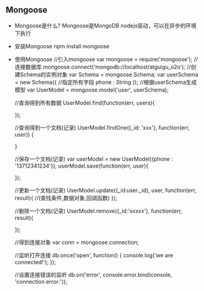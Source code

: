 ## Mongoose
* Mongoose是什么?
	Mongoose是MongoDB nodejs驱动，可以在异步的环境下执行
* 安装Mongoose
	npm install mongoose
* 使用Mongoose
	//引入mongoose
	var mongoose = require('mongoose');
	//连接数据库
	mongoose.connect('mongodb://localhost/atguigu_o2o');
	//创建Schema的实例对象
	var Schema = mongoose.Schema;
	var userSchema = new Schema({ //指定所有字段
		phone : String
	});
	//根据userSchema生成模型
	var UserModel = mongoose.model('user', userSchema);

	//查询得到所有数据
	UserModel.find(function(err, users){
		
	});

	//查询得到一个文档(记录)
	UserModel.findOne({_id: 'xxx'}, function(err, user)) {
		
	}

	//保存一个文档(记录)
	var userModel = new UserModel({phone : '13712341234'});
	userModel.save(function(err, user){

	});

	//更新一个文档(记录)
	UserModel.update({_id:user._id}, user, function(err, result){
		            //(查找条件,数据对象,回调函数)
	});

	//删除一个文档(记录)
	UserModel.remove({_id:'xxxxx'}, function(err, result){
		
	});


	//得到连接对象
	var conn = mongoose.connection;
	
	//监听打开连接
	db.once('open', function() {
	    console.log('we are connected!');
	});

	//设置连接错误的监听
    db.on('error', console.error.bind(console, 'connection error:'));